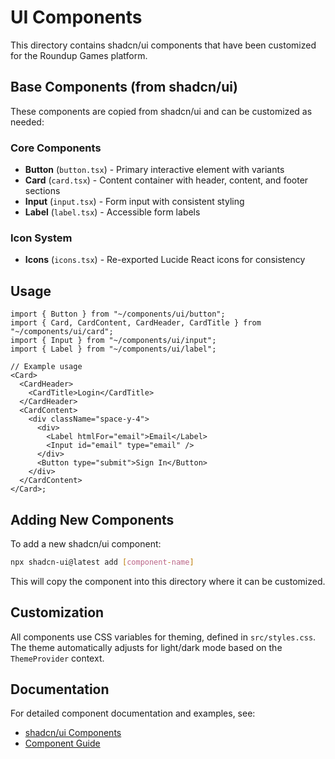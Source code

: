 # UI Components

This directory contains shadcn/ui components that have been customized for the Roundup Games platform.

## Base Components (from shadcn/ui)

These components are copied from shadcn/ui and can be customized as needed:

### Core Components

- **Button** (`button.tsx`) - Primary interactive element with variants
- **Card** (`card.tsx`) - Content container with header, content, and footer sections
- **Input** (`input.tsx`) - Form input with consistent styling
- **Label** (`label.tsx`) - Accessible form labels

### Icon System

- **Icons** (`icons.tsx`) - Re-exported Lucide React icons for consistency

## Usage

```tsx
import { Button } from "~/components/ui/button";
import { Card, CardContent, CardHeader, CardTitle } from "~/components/ui/card";
import { Input } from "~/components/ui/input";
import { Label } from "~/components/ui/label";

// Example usage
<Card>
  <CardHeader>
    <CardTitle>Login</CardTitle>
  </CardHeader>
  <CardContent>
    <div className="space-y-4">
      <div>
        <Label htmlFor="email">Email</Label>
        <Input id="email" type="email" />
      </div>
      <Button type="submit">Sign In</Button>
    </div>
  </CardContent>
</Card>;
```

## Adding New Components

To add a new shadcn/ui component:

```bash
npx shadcn-ui@latest add [component-name]
```

This will copy the component into this directory where it can be customized.

## Customization

All components use CSS variables for theming, defined in `src/styles.css`. The theme automatically adjusts for light/dark mode based on the `ThemeProvider` context.

## Documentation

For detailed component documentation and examples, see:

- [shadcn/ui Components](https://ui.shadcn.com/docs/components)
- [Component Guide](../../../docs/roundup-games-plan/ui-flows/component-guide.md)
